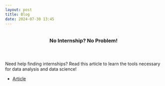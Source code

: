 ```yaml
---
layout: post
title: Blog
date: 2024-07-30 13:45
---
```

<!-- One -->
<section id="one" class="spotlights">
	<section>
		<a href="blogPosts/2024-07-30-Blog-Number-One.html" class="image">
			<img src="{% link assets/images/BlogOneImage.jpg %}" alt="" data-position="center center" />
		</a>
		<div class="content">
			<div class="inner">
				<header class="major">
					<h3>No Internship? No Problem!</h3>
				</header>
				<p>Need help finding internships? Read this article to learn the tools necessary for data analysis and data science!</p>
				<ul class="actions">
					<li><a href="blogPosts/2024-07-30-Blog-Number-One.html" class="button">Article</a></li>
				</ul>
			</div>
		</div>
	</section>
</section>
